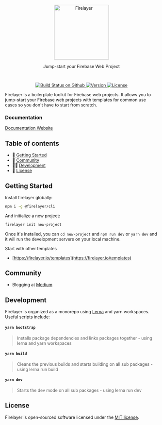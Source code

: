 <p align="center">
  <a href="https://firelayer.io/">
    <img src="https://user-images.githubusercontent.com/3942799/78354991-d7925800-75a4-11ea-9185-c558cf601e25.png" alt="Firelayer" height="180" />
  </a>
</p>

<p align="center">Jump-start your Firebase Web Project</p>

<br/>

<p align="center">
  <a href="https://github.com/firelayer/firelayer/actions?query=workflow%3Aci">
    <img src="https://github.com/firelayer/firelayer/workflows/ci/badge.svg?branch=master" alt="Build Status on Github" />
  </a>
  <a href="https://npmjs.org/package/@firelayer/cli">
    <img src="https://img.shields.io/npm/v/@firelayer/cli.svg" alt="Version" />
  </a>
  <a href="https://github.com/firelayer/firelayer/blob/master/LICENSE">
    <img src="https://img.shields.io/github/license/firelayer/firelayer.svg" alt="License" />
  </a>
</p>

Firelayer is a boilerplate toolkit for Firebase web projects.
It allows you to jump-start your Firebase web projects with templates for common use cases so you don't have to start from scratch.

### Documentation

[Documentation Website](https://firelayer.io)

## Table of contents

- 🚀[ Getting Started](#getting-started)
- 👥 [Community](#community)
- 👨‍💻 [Development](#development)
- :memo: [License](#license)

## Getting Started

Install firelayer globally:

```sh
npm i -g @firelayer/cli
```

And initialize a new project:
```sh
firelayer init new-project
```

Once it's installed, you can `cd new-project` and `npm run dev` or `yarn dev` and it will run the development servers on your local machine. 

Start with other templates
- [https://firelayer.io/templates](https://firelayer.io/templates)

## Community

- Blogging at [Medium](https://medium.com/firelayer)

## Development

Firelayer is organized as a monorepo using [Lerna](https://lerna.js.org/) and yarn workspaces. Useful scripts include:

#### `yarn bootstrap`
> Installs package dependencies and links packages together - using lerna and yarn workspaces

#### `yarn build`
> Cleans the previous builds and starts building on all sub packages - using lerna run build

#### `yarn dev`
> Starts the dev mode on all sub packages - using lerna run dev

## License

Firelayer is open-sourced software licensed under the [MIT license](https://github.com/firelayer/firelayer/blob/master/LICENSE).

